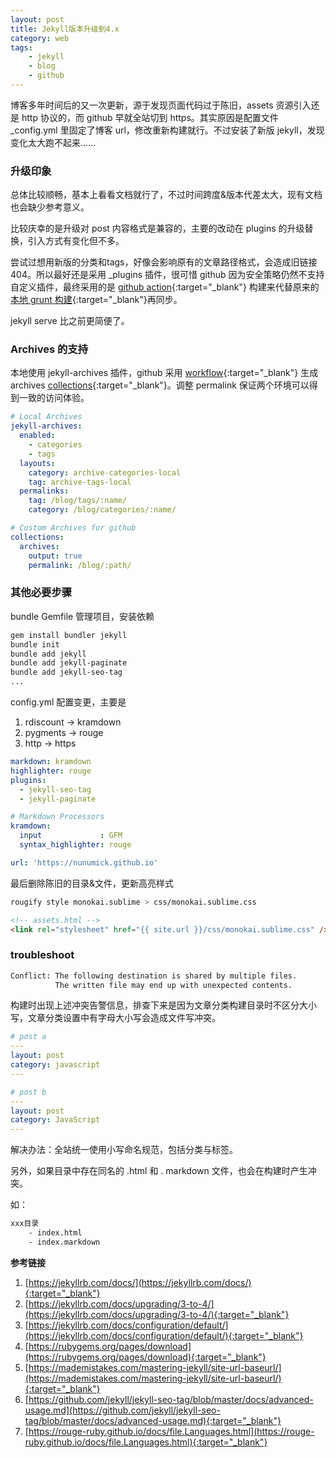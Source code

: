 ```yaml
---
layout: post
title: Jekyll版本升级到4.x
category: web
tags:
    - jekyll
    - blog
    - github
---
```


博客多年时间后的又一次更新，源于发现页面代码过于陈旧，assets 资源引入还是 http 协议的，而 github 早就全站切到 https。其实原因是配置文件 _config.yml 里固定了博客 url，修改重新构建就行。不过安装了新版 jekyll，发现变化太大跑不起来……

### 升级印象

总体比较顺畅，基本上看看文档就行了，不过时间跨度&版本代差太大，现有文档也会缺少参考意义。

比较庆幸的是升级对 post 内容格式是兼容的，主要的改动在 plugins 的升级替换，引入方式有变化但不多。

尝试过想用新版的分类和tags，好像会影响原有的文章路径格式，会造成旧链接 404。所以最好还是采用 _plugins 插件，很可惜 github 因为安全策略仍然不支持自定义插件，最终采用的是 [github action](https://github.com/nunumick/jekyll-blog-archive-workflow){:target="_blank"} 构建来代替原来的[本地 grunt 构建](/blog/2014/01/16/use-grunt-with-jekyll.html){:target="_blank"}再同步。

jekyll serve 比之前更简便了。

### Archives 的支持

本地使用 jekyll-archives 插件，github 采用 [workflow](https://github.com/features/actions){:target="_blank"} 生成 archives [collections](https://jekyllrb.com/docs/collections/){:target="_blank"}。调整 permalink 保证两个环境可以得到一致的访问体验。

```yaml
# Local Archives
jekyll-archives:
  enabled:
    - categories
    - tags
  layouts:
    category: archive-categories-local
    tag: archive-tags-local
  permalinks:
    tag: /blog/tags/:name/
    category: /blog/categories/:name/

# Custom Archives for github
collections:
  archives:
    output: true
    permalink: /blog/:path/
```

### 其他必要步骤

bundle Gemfile 管理项目，安装依赖

```bash
gem install bundler jekyll
bundle init
bundle add jekyll
bundle add jekyll-paginate
bundle add jekyll-seo-tag
...
```

config.yml 配置变更，主要是

1. rdiscount -> kramdown
2. pygments -> rouge
3. http -> https

```yaml
markdown: kramdown
highlighter: rouge
plugins:
  - jekyll-seo-tag
  - jekyll-paginate

# Markdown Processors
kramdown:
  input             : GFM
  syntax_highlighter: rouge

url: 'https://nunumick.github.io'
```

最后删除陈旧的目录&文件，更新高亮样式

```bash
rougify style monokai.sublime > css/monokai.sublime.css
```

```html
<!-- assets.html -->
<link rel="stylesheet" href="{{ site.url }}/css/monokai.sublime.css" />
```

### troubleshoot

```bash
Conflict: The following destination is shared by multiple files.
          The written file may end up with unexpected contents.
```

构建时出现上述冲突告警信息，排查下来是因为文章分类构建目录时不区分大小写，文章分类设置中有字母大小写会造成文件写冲突。

```yaml
# post a
---
layout: post
category: javascript
---

# post b
---
layout: post
category: JavaScript
---
```

解决办法：全站统一使用小写命名规范，包括分类与标签。

另外，如果目录中存在同名的 .html 和 . markdown 文件，也会在构建时产生冲突。

如：

```bash
xxx目录
    - index.html
    - index.markdown
```


**参考链接**

1. [https://jekyllrb.com/docs/](https://jekyllrb.com/docs/){:target="_blank"}
2. [https://jekyllrb.com/docs/upgrading/3-to-4/](https://jekyllrb.com/docs/upgrading/3-to-4/){:target="_blank"}
3. [https://jekyllrb.com/docs/configuration/default/](https://jekyllrb.com/docs/configuration/default/){:target="_blank"}
4. [https://rubygems.org/pages/download](https://rubygems.org/pages/download){:target="_blank"}
5. [https://mademistakes.com/mastering-jekyll/site-url-baseurl/](https://mademistakes.com/mastering-jekyll/site-url-baseurl/){:target="_blank"}
6. [https://github.com/jekyll/jekyll-seo-tag/blob/master/docs/advanced-usage.md](https://github.com/jekyll/jekyll-seo-tag/blob/master/docs/advanced-usage.md){:target="_blank"}
7. [https://rouge-ruby.github.io/docs/file.Languages.html](https://rouge-ruby.github.io/docs/file.Languages.html){:target="_blank"}
